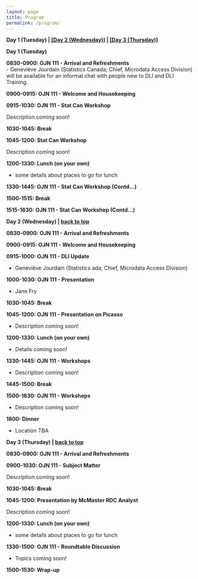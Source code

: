 ```yaml
---
layout: page
title: Program
permalink: /program/
---
```


<p><b><a name="day-one">Day 1 (Tuesday)</a> | <a href="#day-two">[Day 2 (Wednesday)]</a> | <a href="#day-three">[Day 3 (Thursday)]</a></b>
</p>

<p>
<b>Day 1 (Tuesday)</b><p>
	
<table>
 <thead>
    <tr>
    </tr>
 </thead>
<tbody>
   <tr>   
	   <b><a name="1-1">0830-0900: OJN 111 - Arrival and Refreshments</a></b> <br>
- Geneviève Jourdain (Statistics Canada; Chief, Microdata Access Division) will be available for an informal chat with people new to DLI and DLI Training.
</tr>
<p>
<tr>
	<b><a name="1-2">0900-0915: OJN 111 - Welcome and Housekeeping</a></b><br>

</tr>	
<p>
<tr>
	<b><a name="1-3">0915-1030: OJN 111 - Stat Can Workshop</a></b><br>
	
Description coming soon!
</tr>	
<p>
<tr>
	<b><a name="1-4">1030-1045: Break</a></b><br>
</tr>
<p>
<tr>
	<b><a name="1-5">1045-1200: Stat Can Workshop</a></b><br>

Description coming soon!
</tr>
<p>
<tr>
	<b><a name="1-6">1200-1330: Lunch (on your own)</a></b><br>

- some details about places to go for lunch
</tr>
<p>
<tr>
	<b><a name="1-7">1330-1445: OJN 111 - Stat Can Workshop (Contd...)</a></b><br>
</tr>
<p>
<tr>
	<b><a name="1-8">1500-1515: Break</a></b><br>
</tr>
<p>
	
<tr>
	<b><a name="1-9">1515-1630: OJN 111 - Stat Can Workshop (Contd...)</a></b><br>
</tr>
<p><p>
<tr>
<p><b><a name="day-two">Day 2 (Wednesday)</a> | <a href="#day-one">back to top</a></b></p>

</tr>

<p>
	
<tr>
<b><a name="2-1">0830-0900: OJN 111 - Arrival and Refreshments</a></b><br>

</tr>
<p>
	
<tr>
<b><a name="2-2">0900-0915: OJN 111 - Welcome and Housekeeping</a></b><br>

</tr>
<p>

<tr>
<b><a name="2-3">0915-1000: OJN 111 - DLI Update</a></b><br>
	
- Geneviève Jourdain (Statistics ada; Chief, Microdata Access Division)
</tr>

<p>

<tr>
<b><a name="2-4">1000-1030: OJN 111 - Presentation</a></b><br>

- Jane Fry
</tr>

<p>

<tr>
<b><a name="2-5">1030-1045: Break</a></b><br>
	
</tr>

<p>

<tr>
<b><a name="2-6">1045-1200: OJN 111 - Presentation on Picasso</a></b><br>

- Description coming soon!

</tr>

<p>

<tr>
<b><a name="2-7">1200-1330: Lunch (on your own)</a></b><br>

- Details coming soon!

</tr>

<p>

<tr>
<b><a name="2-8">1330-1445: OJN 111 - Workshops</a></b><br>

- Description coming soon!

</tr>
<p>

<tr>
<b><a name="2-9">1445-1500: Break</a></b><br>

</tr>

<p>
<tr>
<b><a name="2-10">1500-1630: OJN 111 -  Workshops</a></b><br>

- Description coming soon!

</tr>

<p>

<tr>
<b><a name="2-11">1800: Dinner</a></b><br>

- Location TBA

</tr>

<p>
<tr>
	<p><b><a name="day-three">Day 3 (Thursday)</a> | <a href="#day-one">back to top</a></b></p>
	
</tr>

<p>

<tr>

<b><a name="3-1">0830-0900: OJN 111 - Arrival and Refreshments</a></b><br>

</tr>
<p>

<tr>
<b><a name="3-2">0900-1030: OJN 111 - Subject Matter</a></b><br>
	
Description coming soon!

</tr>
<p>

<tr>

<b><a name="3-3">1030-1045: Break</a></b><br>

</tr>
<p>

<tr>
<b><a name="3-4">1045-1200: Presentation by McMaster RDC Analyst</a></b><br>

Description coming soon!

</tr>
<p>

<tr>
<b><a name="3-5">1200-1330: Lunch (on your own)</a></b><br>

- some details about places to go for lunch

</tr>
<p>

<tr>
<b><a name="3-6">1330-1500: OJN 111 - Roundtable Discussion</a></b><br>

- Topics coming soon!

</tr>
<p>

<tr>
<b><a name="3-7">1500-1530: Wrap-up</a></b><br>

</tr>

<p><p>
	
</tbody>

  </table>


